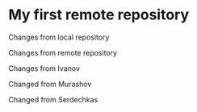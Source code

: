 # My first remote repository

Changes from local repository

Changes from remote repository

Changes from Ivanov

Changed from Murashov

Changed from Serdechkas

